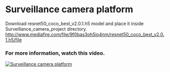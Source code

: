 # Surveillance camera platform

Download resnet50_coco_best_v2.0.1.h5 model and place it inside Surveillance_camera_project directory. http://www.mediafire.com/file/9f0bas3oh5io4nm/resnet50_coco_best_v2.0.1.h5/file 


### For more information, watch this video.</h3>

[![Surveillance camera platform](http://img.youtube.com/vi/ZxxlywMYHMc/0.jpg)](https://www.youtube.com/watch?v=ZxxlywMYHMc "Surveillance camera platform")
